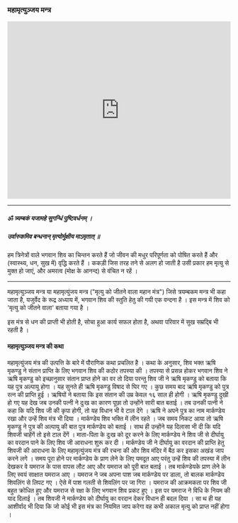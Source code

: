 ### महामृत्युञ्जय मन्त्र

<iframe width="100%" height="400px" src="https://www.youtube.com/embed/adyjwFgXRNY" title="YouTube video player" frameborder="0" allow="accelerometer; autoplay; clipboard-write; encrypted-media; gyroscope; picture-in-picture" allowfullscreen></iframe>

---

##### ॐ त्र्यम्बकं यजामहे सुगन्धिं पुष्टिवर्धनम् ।
##### उर्वारुकमिव बन्धनान् मृत्योर्मुक्षीय माऽमृतात् ॥

हम त्रिनेत्रों वाले भगवान शिव का चिन्तन करते हैं जो जीवन की मधुर परिपूर्णता को पोषित करते हैं और (स्वास्थ्य, धन, सुख में) वृद्धि करते हैं । ककड़ी जिस तरह तने से अलग हो जाती है उसी प्रकार हम मृत्यु से मुक्त हो जाएं, और अमरत्व (मोक्ष के आनन्द) से वंचित न रहें ।

---

महामृत्युञ्जय मन्त्र या महामृत्युंजय मन्त्र ("मृत्यु को जीतने वाला महान मंत्र") जिसे त्रयम्बकम मन्त्र भी कहा जाता है, यजुर्वेद के रूद्र अध्याय में, भगवान शिव की स्तुति हेतु की गयी एक वन्दना है । इस मन्त्र में शिव को 'मृत्यु को जीतने वाला' बताया गया है ।

इस मंत्र से धन की प्राप्ती भी होती है, सोचा हुआ कार्य सफल होता है, अथवा परिवार में सुख सम्रद्बि भी रहती है ।

#### महामृत्युञ्जय मन्त्र की कथा

महामृत्युंजय मंत्र की उत्पत्ति के बारे में पौराणिक कथा प्रचलित है । कथा के अनुसार, शिव भक्त ऋषि मृकण्डु ने संतान प्राप्ति के लिए भगवान शिव की कठोर तपस्या की । तपस्या से प्रसन्न होकर भगवान शिव ने ऋषि मृकण्डु को इच्छानुसार संतान प्राप्त होने का वर तो दिया परन्तु शिव जी ने ऋषि मृकण्डु को बताया कि यह पुत्र अल्पायु होगा । यह सुनते ही ऋषि मृकण्डु विषाद से घिर गए । कुछ समय बाद ऋषि मृकण्डु को पुत्र रत्न की प्राप्ति हुई । ऋषियों ने बताया कि इस संतान की उम्र केवल १६ साल ही होगी । ऋषि मृकण्डु दुखी हो गए यह देख जब उनकी पत्नी ने दुःख का कारण पूछा तो उन्होंने सारी बात बताई । तब उनकी पत्नी ने कहा कि यदि शिव जी की कृपा होगी, तो यह विधान भी वे टाल देंगे । ऋषि ने अपने पुत्र का नाम मार्कण्डेय रखा और उन्हें शिव मंत्र भी दिया । मार्कण्डेय शिव भक्ति में लीन रहते । जब समय निकट आया तो ऋषि मृकण्डु ने पुत्र की अल्पायु की बात पुत्र मार्कण्डेय को बताई । साथ ही उन्होंने यह दिलासा भी दी कि यदि शिवजी चाहेंगें तो इसे टाल देंगें । माता-पिता के दुःख को दूर करने के लिए मार्कण्डेय ने शिव जी से दीर्घायु का वरदान पाने के लिए शिव जी आराधना शुरू कर दी । मार्कण्डेय जी ने दीर्घायु का वरदान की प्राप्ति हेतु शिवजी की आराधना के लिए महामृत्युंजय मंत्र की रचना की और शिव मंदिर में बैठ कर इसका अखंड जाप करने लगे । समय पूरा होने पर मार्कण्डेय के प्राण लेने के लिए यमदूत आए परंतु उन्हें शिव की तपस्या में लीन देखकर वे यमराज के पास वापस लौट आए और यमराज को पूरी बात बताई । तब मार्कण्डेयके प्राण लेने के लिए स्वयं साक्षात यमराज आए । यमराज ने जब अपना पाश जब मार्कण्डेय पर डाला, तो बालक मार्कण्डेय शिवलिंग से लिपट गए । ऐसे में पाश गलती से शिवलिंग पर जा गिरा । यमराज की आक्रमकता पर शिव जी बहुत क्रोधित हुए और यमराज से रक्षा के लिए भगवान शिव प्रकट हुए । इस पर यमराज ने विधि के नियम की याद दिलाई । तब शिवजी ने मार्कण्डेय को दीर्घायु का वरदान देकर विधान ही बदल दिया । सा थ ही यह आशीर्वाद भी दिया कि जो कोई भी इस मंत्र का नियमित जाप करेगा वह कभी अकाल मृत्यु को प्राप्त नहीं होगा ।